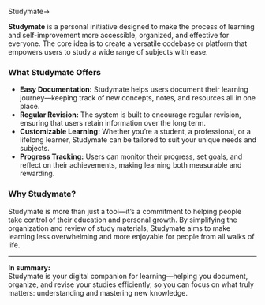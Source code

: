 Studymate->

**Studymate** is a personal initiative designed to make the process of learning and self-improvement more accessible, organized, and effective for everyone. The core idea is to create a versatile codebase or platform that empowers users to study a wide range of subjects with ease.

### What Studymate Offers

- **Easy Documentation:** Studymate helps users document their learning journey—keeping track of new concepts, notes, and resources all in one place.
- **Regular Revision:** The system is built to encourage regular revision, ensuring that users retain information over the long term.
- **Customizable Learning:** Whether you’re a student, a professional, or a lifelong learner, Studymate can be tailored to suit your unique needs and subjects.
- **Progress Tracking:** Users can monitor their progress, set goals, and reflect on their achievements, making learning both measurable and rewarding.

### Why Studymate?

Studymate is more than just a tool—it’s a commitment to helping people take control of their education and personal growth. By simplifying the organization and review of study materials, Studymate aims to make learning less overwhelming and more enjoyable for people from all walks of life.

---

**In summary:**  
Studymate is your digital companion for learning—helping you document, organize, and revise your studies efficiently, so you can focus on what truly matters: understanding and mastering new knowledge.

